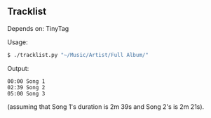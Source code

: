 ## Tracklist

Depends on: TinyTag

Usage:
```bash
$ ./tracklist.py "~/Music/Artist/Full Album/"
```

Output:
```
00:00 Song 1
02:39 Song 2
05:00 Song 3
```
(assuming that Song 1's duration is 2m 39s and Song 2's is 2m 21s).
